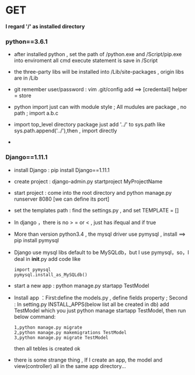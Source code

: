 
# GET  

**I regard '/' as installed directory**  

### python==3.6.1  

* after installed python , set the path of /python.exe and /Script/pip.exe into enviroment  all cmd execute statement is save in /Script
  
* the three-party libs will be installed into /Lib/site-packages , origin libs are in /Lib  

* git remember user/password : vim .git/config add ==> [credentail] helper = store  

* python import just can with module style ; All mudules are package , no path ; import a.b.c

* import top_level directory package just add '../' to sys.path like sys.path.append('../'),then , import directly  

*

### Django==1.11.1  

* install Django : pip install Django==1.11.1  

* create project : django-admin.py startproject MyProjectName  

* start project : come into the root directory and python manage.py runserver 8080 [we can define its port]  

* set the templates path : find the settings.py , and set TEMPLATE = []  

* In django ，there is no > = or < , just has ifequal and if true  

* More than version python3.4 , the mysql driver use pymysql , install ==> pip install pymysql 

* Django use mysql libs default to be MySQLdb，but I use pymysql，so，I deal in __init__.py add code like 
	```
	import pymysql  
	pymysql.install_as_MySQLdb()
	```

* start a new app : python manage.py startapp TestModel

* Install app ：First:define the models.py , define fields property ; Second : In setting.py INSTALL_APPS(below list all be created in db) add TestModel which you just python manage startapp TestModel, then run below command:
	```
	1,python manage.py migrate
	2,python manage.py makemigrations TestModel
	3,python manage.py migrate TestModel
	```
	then all tebles is created ok  

* there is some strange thing , If I create an app, the model and view(controller) all in the same app directory...



